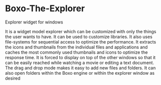 # Boxo-The-Explorer
Explorer widget for windows

It is a widget model explorer which can be customized with only the things the user wants to have. It can be used to customize libraries. It also uses file-systems for sequential access to optimize the performance. It extracts the icons and thumbnails from the individual files and applications and caches the most commonly used thumbnails and icons to optimize the response time. It is forced to display on top of the other windows so that it can be easily reached while watching a movie or editing a text document. The drag and drop mode makes it easy to add new files and folders. It can also open folders within the Boxo engine or within the explorer window as desired
